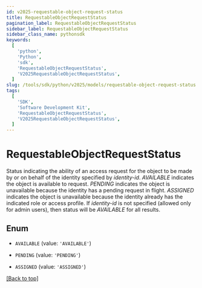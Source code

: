 ```yaml
---
id: v2025-requestable-object-request-status
title: RequestableObjectRequestStatus
pagination_label: RequestableObjectRequestStatus
sidebar_label: RequestableObjectRequestStatus
sidebar_class_name: pythonsdk
keywords:
  [
    'python',
    'Python',
    'sdk',
    'RequestableObjectRequestStatus',
    'V2025RequestableObjectRequestStatus',
  ]
slug: /tools/sdk/python/v2025/models/requestable-object-request-status
tags:
  [
    'SDK',
    'Software Development Kit',
    'RequestableObjectRequestStatus',
    'V2025RequestableObjectRequestStatus',
  ]
---
```


# RequestableObjectRequestStatus

Status indicating the ability of an access request for the object to be made by or on behalf of the identity specified by _identity-id_. _AVAILABLE_ indicates the object is available to request. _PENDING_ indicates the object is unavailable because the identity has a pending request in flight. _ASSIGNED_ indicates the object is unavailable because the identity already has the indicated role or access profile. If _identity-id_ is not specified (allowed only for admin users), then status will be _AVAILABLE_ for all results.

## Enum

- `AVAILABLE` (value: `'AVAILABLE'`)

- `PENDING` (value: `'PENDING'`)

- `ASSIGNED` (value: `'ASSIGNED'`)

[[Back to top]](#)

